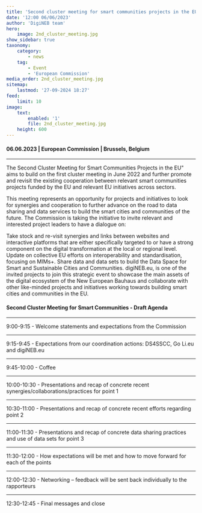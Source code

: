 ```yaml
---
title: 'Second cluster meeting for smart communities projects in the EU'
date: '12:00 06/06/2023'
author: 'DigiNEB team'
hero:
    image: 2nd_cluster_meeting.jpg
show_sidebar: true
taxonomy:
    category:
        - news
    tag:
        - Event
        - 'European Commission'
media_order: 2nd_cluster_meeting.jpg
sitemap:
    lastmod: '27-09-2024 18:27'
feed:
    limit: 10
image:
    text:
        enabled: '1'
        file: 2nd_cluster_meeting.jpg
    height: 600
---
```


#### 06.06.2023 | European Commission | Brussels, Belgium
***
The Second Cluster Meeting for Smart Communities Projects in the EU" aims to build on the first cluster meeting in June 2022 and further promote and revisit the existing cooperation between relevant smart communities projects funded by the EU and relevant EU initiatives across sectors.

This meeting represents an opportunity for projects and initiatives to look for synergies and cooperation to further advance on the road to data sharing and data services to build the smart cities and communities of the future. The Commission is taking the initiative to invite relevant and interested project leaders to have a dialogue on:

Take stock and re-visit synergies and links between websites and interactive platforms that are either specifically targeted to or have a strong component on the digital transformation at the local or regional level.
Update on collective EU efforts on interoperability and standardisation, focusing on MIMs+.
Share data and data sets to build the Data Space for Smart and Sustainable Cities and Communities.
digiNEB.eu, is one of the invited projects to join this strategic event to showcase the main assets of the digital ecosystem of the New European Bauhaus and collaborate with other like-minded projects and initiatives working towards building smart cities and communities in the EU.

#### Second Cluster Meeting for Smart Communities - Draft Agenda
 ***
9:00-9:15 - Welcome statements and expectations from the Commission
***
9:15-9:45 - Expectations from our coordination actions: DS4SSCC, Go Li.eu and digiNEB.eu
***
9:45-10:00 - Coffee
***
10:00-10:30 - Presentations and recap of concrete recent synergies/collaborations/practices for point 1
***
10:30-11:00 - Presentations and recap of concrete recent efforts regarding point 2
***
11:00-11:30 - Presentations and recap of concrete data sharing practices and use of data sets for point 3
***
11:30-12:00 - How expectations will be met and how to move forward for each of the points
***
12:00-12:30 - Networking – feedback will be sent back individually to the rapporteurs
***
12:30-12:45 - Final messages and close